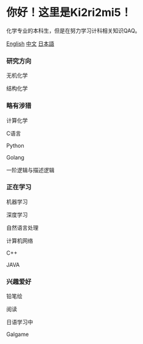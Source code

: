 <h1>你好！这里是Ki2ri2mi5！</h1>

化学专业的本科生，但是在努力学习计科相关知识QAQ。

[English](https://github.com/Cleveland225/Cleveland225/blob/main/README.md)	[中文](https://github.com/Cleveland225/Cleveland225/blob/main/README_cn.md)	[日本語](https://github.com/Cleveland225/Cleveland225/blob/main/README_jp.md)

<h3>研究方向</h3>

无机化学

结构化学

<h3>略有涉猎</h3>

计算化学

C语言

Python

Golang

一阶逻辑与描述逻辑

<h3>正在学习</h3>

机器学习

深度学习

自然语言处理

计算机网络

C++

JAVA

<h3>兴趣爱好</h3>

铅笔绘

阅读

日语学习中

Galgame
